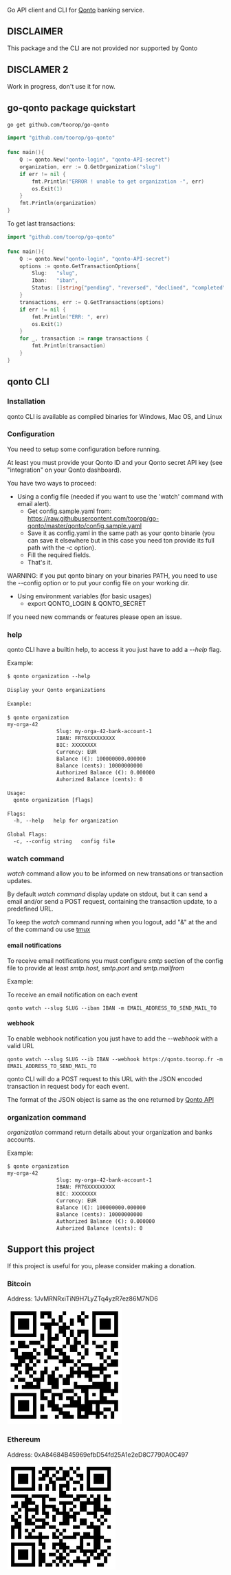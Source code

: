 Go API client and CLI for [Qonto](https://qonto.eu/) banking service.

## DISCLAIMER
This package and the CLI are not provided nor supported by Qonto

## DISCLAMER 2
Work in progress, don't use it for now.

## go-qonto package quickstart

```go get github.com/toorop/go-qonto```

```go
import "github.com/toorop/go-qonto"

func main(){
    Q := qonto.New("qonto-login", "qonto-API-secret")
    organization, err := Q.GetOrganization("slug")
	if err != nil {
		fmt.Println("ERROR ! unable to get organization -", err)
		os.Exit(1)
	}
	fmt.Println(organization)
}
```

To get last transactions:

```go
import "github.com/toorop/go-qonto"

func main(){
    Q := qonto.New("qonto-login", "qonto-API-secret")
	options := qonto.GetTransactionOptions{
		Slug:   "slug",
		Iban:   "iban",
		Status: []string{"pending", "reversed", "declined", "completed"},
    }
    transactions, err := Q.GetTransactions(options)
	if err != nil {
		fmt.Println("ERR: ", err)
		os.Exit(1)
    }
    for _, transaction := range transactions {
        fmt.Println(transaction)
    }
}
```

## qonto CLI

### Installation
 qonto CLI is available as compiled binaries for Windows, Mac OS, and Linux 

### Configuration
You need to setup some configuration before running.

At least you must provide your Qonto ID and your Qonto secret API key (see "integration" on your Qonto dashboard).

You have two ways to proceed:

* Using a config file (needed if you want to use the 'watch' command with email alert).
    - Get config.sample.yaml from: https://raw.githubusercontent.com/toorop/go-qonto/master/qonto/config.sample.yaml
    - Save it as config.yaml in the same path as your qonto binarie (you can save it elsewhere but in this case you need ton provide its full path with the -c option).
    - Fill the required fields.
    - That's it. 

WARNING: if you put qonto binary on your binaries PATH, you need to use the --config option or to put your config file on your working dir.

- Using environment variables (for basic usages)
    - export QONTO_LOGIN & QONTO_SECRET

If you need new commands or features please open an issue.

### help
qonto CLI have a builtin help, to access it you just have to add a *--help* flag.

Example:

```
$ qonto organization --help

Display your Qonto organizations

Example:

$ qonto organization
my-orga-42
                Slug: my-orga-42-bank-account-1
                IBAN: FR76XXXXXXXXX
                BIC: XXXXXXXX
                Currency: EUR
                Balance (€): 100000000.000000
                Balance (cents): 10000000000
                Authorized Balance (€): 0.000000
                Auhorized Balance (cents): 0

Usage:
  qonto organization [flags]

Flags:
  -h, --help   help for organization

Global Flags:
  -c, --config string   config file
```


### watch command

*watch* command allow you to be informed on new transations or transaction updates.

By default *watch command* display update on stdout, but it can send a email and/or send a POST request, containing the transaction update, to a predefined URL.

To keep the *watch* command running when you logout, add "&" at the and of the command ou use [tmux](https://github.com/tmux/tmux/wiki)

#### email notifications

To receive email notifications you must configure *smtp* section of the config file to provide at least *smtp.host*, *smtp.port* and *smtp.mailfrom*

Example:

To receive an email notification on each event

```
qonto watch --slug SLUG --iban IBAN -m EMAIL_ADDRESS_TO_SEND_MAIL_TO
```


#### webhook

To enable webhook notification you just have to add the *--webhook* with a valid URL

```
qonto watch --slug SLUG --ib IBAN --webhook https://qonto.toorop.fr -m EMAIL_ADDRESS_TO_SEND_MAIL_TO
```

qonto CLI will do a POST request to this URL with the JSON encoded transaction in request body for each event.

The format of the JSON object is same as the one returned by [Qonto API](https://api-doc.qonto.eu/2.0/models/transaction)


### organization command

*organization* command return details about your organization and banks accounts.

Example:
```
$ qonto organization
my-orga-42
                Slug: my-orga-42-bank-account-1
                IBAN: FR76XXXXXXXXX
                BIC: XXXXXXXX
                Currency: EUR
                Balance (€): 100000000.000000
                Balance (cents): 10000000000
                Authorized Balance (€): 0.000000
                Auhorized Balance (cents): 0

```

## Support this project
If this project is useful for you, please consider making a donation.

### Bitcoin

Address: 1JvMRNRxiTiN9H7LyZTq4yzR7ez86M7ND6

![Bitcoin QR code](https://raw.githubusercontent.com/toorop/wallets/master/btc.png)


### Ethereum

Address: 0xA84684B45969efbD54fd25A1e2eD8C7790A0C497

![ETH QR code](https://raw.githubusercontent.com/toorop/wallets/master/eth.png)


